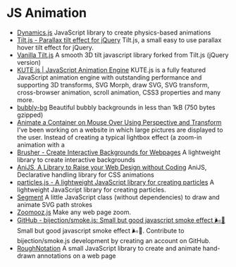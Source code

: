 # JS Animation

* [Dynamics.js](http://dynamicsjs.com/) JavaScript library to create physics-based animations
* [Tilt.js - Parallax tilt effect for jQuery](http://gijsroge.github.io/tilt.js/) Tilt.js, a small easy to use parallax hover tilt effect for jQuery.
* [Vanilla Tilt.js](https://micku7zu.github.io/vanilla-tilt.js/index.html) A smooth 3D tilt javascript library forked from Tilt.js (jQuery version)
* [KUTE.js | JavaScript Animation Engine](http://thednp.github.io/kute.js/index.html) KUTE.js is a fully featured JavaScript animation engine with outstanding performance and supporting 3D transforms, SVG Morph, draw SVG, SVG transform, cross-browser animation, scroll animation, CSS3 properties and many more.
* [bubbly-bg](https://github.com/tipsy/bubbly-bg) Beautiful bubbly backgrounds in less than 1kB (750 bytes gzipped) 
* [Animate a Container on Mouse Over Using Perspective and Transform](https://css-tricks.com/animate-a-container-on-mouse-over-using-perspective-and-transform/) I’ve been working on a website in which large pictures are displayed to the user. Instead of creating a typical lightbox effect (a zoom-in animation with a
* [Brusher - Create Interactive Backgrounds for Webpages](https://kamranahmed.info/brusher/) A lightweight library to create interactive backgrounds
* [AniJS, A Library to Raise your Web Design without Coding](http://anijs.github.io/) AniJS, Declarative handling library for CSS animations
* [particles.js - A lightweight JavaScript library for creating particles](https://vincentgarreau.com/particles.js/) A lightweight JavaScript library for creating particles.
* [Segment](http://lmgonzalves.github.io/segment/) A little JavaScript class (without dependencies) to draw and animate SVG path strokes
* [Zoomooz.js](https://jaukia.github.io/zoomooz/) Make any web page zoom.
* [GitHub - bijection/smoke.js: Small but good javascript smoke effect 🌬💨](https://github.com/bijection/smoke.js) Small but good javascript smoke effect 🌬💨. Contribute to bijection/smoke.js development by creating an account on GitHub.
* [RoughNotation](https://roughnotation.com/) A small JavaScript library to create and animate hand-drawn annotations on a web page

